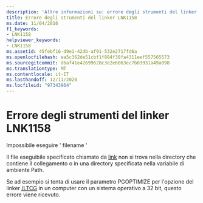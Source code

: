 ```yaml
---
description: 'Altre informazioni su: errore degli strumenti del linker LNK1158'
title: Errore degli strumenti del linker LNK1158
ms.date: 11/04/2016
f1_keywords:
- LNK1158
helpviewer_keywords:
- LNK1158
ms.assetid: 45febf16-d9e1-42db-af91-532e2717fd6a
ms.openlocfilehash: ea5c362de51cbf1f884f38fa4311eef557565573
ms.sourcegitcommit: d6af41e42699628c3e2e6063ec7b03931a49a098
ms.translationtype: MT
ms.contentlocale: it-IT
ms.lasthandoff: 12/11/2020
ms.locfileid: "97343964"
---
```

# <a name="linker-tools-error-lnk1158"></a>Errore degli strumenti del linker LNK1158

Impossibile eseguire ' filename '

Il file eseguibile specificato chiamato da [link](../../build/reference/linking.md) non si trova nella directory che contiene il collegamento o in una directory specificata nella variabile di ambiente Path.

Se ad esempio si tenta di usare il parametro PGOPTIMIZE per l'opzione del linker [/LTCG](../../build/reference/ltcg-link-time-code-generation.md) in un computer con un sistema operativo a 32 bit, questo errore viene ricevuto.
